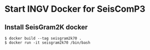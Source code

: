 # Start INGV Docker for SeisComP3

## Install SeisGram2K docker
```
$ docker build --tag seisgram2k70 . 
$ docker run -it seisgram2k70 /bin/bash
```
